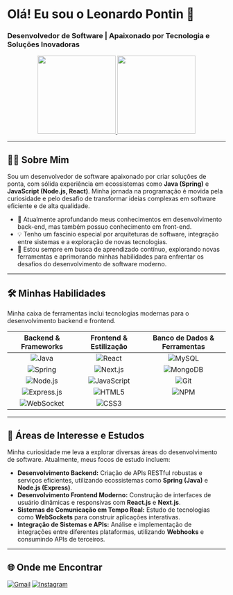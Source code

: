 # Olá! Eu sou o Leonardo Pontin 👋

### Desenvolvedor de Software | Apaixonado por Tecnologia e Soluções Inovadoras

<div align="center">
  <a href="https://github.com/Pontinn">
    <img height="180em" src="https://github-readme-stats.vercel.app/api?username=Pontinn&show_icons=true&theme=dracula&include_all_commits=true&count_private=true"/>
    <img height="180em" src="https://github-readme-stats.vercel.app/api/top-langs/?username=Pontinn&layout=compact&langs_count=7&theme=dracula"/>
  </a>
</div>

---

## 👨‍💻 Sobre Mim

Sou um desenvolvedor de software apaixonado por criar soluções de ponta, com sólida experiência em ecossistemas como **Java (Spring)** e **JavaScript (Node.js, React)**. Minha jornada na programação é movida pela curiosidade e pelo desafio de transformar ideias complexas em software eficiente e de alta qualidade.

- 🚀 Atualmente aprofundando meus conhecimentos em desenvolvimento back-end, mas também possuo conhecimento em front-end.
- 💡 Tenho um fascínio especial por arquiteturas de software, integração entre sistemas e a exploração de novas tecnologias.
- 🌱 Estou sempre em busca de aprendizado contínuo, explorando novas ferramentas e aprimorando minhas habilidades para enfrentar os desafios do desenvolvimento de software moderno.

---

## 🛠️ Minhas Habilidades

Minha caixa de ferramentas inclui tecnologias modernas para o desenvolvimento backend e frontend.

| Backend & Frameworks | Frontend & Estilização |                                       Banco de Dados & Ferramentas                                       |
| :---: | :---: |:--------------------------------------------------------------------------------------------------------:|
| ![Java](https://img.shields.io/badge/Java-ED8B00?style=for-the-badge&logo=openjdk&logoColor=white) | ![React](https://img.shields.io/badge/React-20232A?style=for-the-badge&logo=react&logoColor=61DAFB) |    ![MySQL](https://img.shields.io/badge/MySQL-4479A1?style=for-the-badge&logo=mysql&logoColor=white)    |
| ![Spring](https://img.shields.io/badge/Spring-6DB33F?style=for-the-badge&logo=spring&logoColor=white) | ![Next.js](https://img.shields.io/badge/Next.js-000000?style=for-the-badge&logo=nextdotjs&logoColor=white) | ![MongoDB](https://img.shields.io/badge/MongoDB-47A248?style=for-the-badge&logo=mongodb&logoColor=white) |
| ![Node.js](https://img.shields.io/badge/Node.js-339933?style=for-the-badge&logo=nodedotjs&logoColor=white) | ![JavaScript](https://img.shields.io/badge/JavaScript-F7DF1E?style=for-the-badge&logo=javascript&logoColor=black) |       ![Git](https://img.shields.io/badge/GIT-E44C30?style=for-the-badge&logo=git&logoColor=white)       |
| ![Express.js](https://img.shields.io/badge/Express.js-000000?style=for-the-badge&logo=express&logoColor=white) | ![HTML5](https://img.shields.io/badge/HTML5-E34F26?style=for-the-badge&logo=html5&logoColor=white) |       ![NPM](https://img.shields.io/badge/NPM-CB3837?style=for-the-badge&logo=npm&logoColor=white)       |
| ![WebSocket](https://img.shields.io/badge/WebSocket-010101?style=for-the-badge&logo=websocket&logoColor=white) | ![CSS3](https://img.shields.io/badge/CSS3-1572B6?style=for-the-badge&logo=css3&logoColor=white) |                                                                                                          |

---

## 🚀 Áreas de Interesse e Estudos

Minha curiosidade me leva a explorar diversas áreas do desenvolvimento de software. Atualmente, meus focos de estudo incluem:

-   **Desenvolvimento Backend:** Criação de APIs RESTful robustas e serviços eficientes, utilizando ecossistemas como **Spring (Java)** e **Node.js (Express)**.
-   **Desenvolvimento Frontend Moderno:** Construção de interfaces de usuário dinâmicas e responsivas com **React.js** e **Next.js**.
-   **Sistemas de Comunicação em Tempo Real:** Estudo de tecnologias como **WebSockets** para construir aplicações interativas.
-   **Integração de Sistemas e APIs:** Análise e implementação de integrações entre diferentes plataformas, utilizando **Webhooks** e consumindo APIs de terceiros.

---

## 🌐 Onde me Encontrar

<div align="left">
  <a href="mailto:leo.pontin2@gmail.com" target="_blank"><img src="https://img.shields.io/badge/Gmail-D14836?style=for-the-badge&logo=gmail&logoColor=white" alt="Gmail"></a>
  <a href="https://www.instagram.com/pontin.leo/" target="_blank"><img src="https://img.shields.io/badge/Instagram-E4405F?style=for-the-badge&logo=instagram&logoColor=white" alt="Instagram"></a>
</div>
